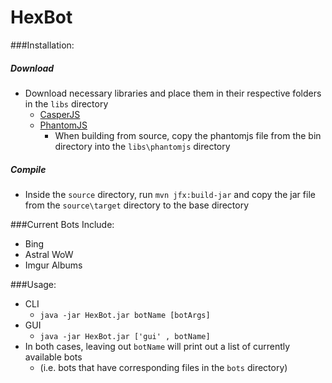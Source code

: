HexBot
==========

###Installation:

##### Download
* Download necessary libraries and place them in their respective folders in the `libs` directory
  * [CasperJS](http://casperjs.org/)
  * [PhantomJS](http://phantomjs.org/download.html)
     * When building from source, copy the phantomjs file from the bin directory into the `libs\phantomjs` directory

##### Compile
* Inside the `source` directory, run `mvn jfx:build-jar` and copy the jar file from the `source\target` directory to the base directory

###Current Bots Include:
* Bing
* Astral WoW
* Imgur Albums

###Usage:
* CLI
  * `java -jar HexBot.jar botName [botArgs]`
* GUI
  * `java -jar HexBot.jar ['gui' , botName]`
* In both cases, leaving out `botName` will print out a list of currently available bots
  * (i.e. bots that have corresponding files in the `bots` directory)
